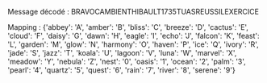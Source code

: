Message décodé : BRAVOCAMBIENTHIBAULT1735TUASREUSSILEXERCICE

Mapping : {'abbey': 'A', 'amber': 'B', 'bliss': 'C', 'breeze': 'D', 'cactus': 'E', 'cloud': 'F', 'daisy': 'G', 'dawn': 'H', 'eagle': 'I', 'echo': 'J', 'falcon': 'K', 'feast': 'L', 'garden': 'M', 'glow': 'N', 'harmony': 'O', 'haven': 'P', 'ice': 'Q', 'ivory': 'R', 'jade': 'S', 'jazz': 'T', 'koala': 'U', 'lagoon': 'V', 'luna': 'W', 'marvel': 'X', 'meadow': 'Y', 'nebula': 'Z', 'nest': '0', 'oasis': '1', 'ocean': '2', 'palm': '3', 'pearl': '4', 'quartz': '5', 'quest': '6', 'rain': '7', 'river': '8', 'serene': '9'}